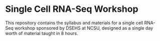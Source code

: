# Single Cell RNA-Seq Workshop
This repository contains the syllabus and materials for a single cell RNA-Seq workshop sponsored by DSEHS at NCSU, designed as a single day worth of material taught in 8 hours.
